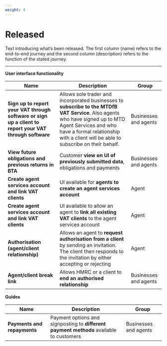 ```yaml
---
weight: 4
---
```


# Released

Text introducing what’s been released.  The first column (name) refers to the end-to-end journey and the second column (description) refers to the function of the stated journey.

***

**User interface functionality**

Name | Description | Group
 --- | --- | ---
**Sign up to report your VAT through software or sign up a client to report your VAT through software** | Allows sole trader and incorporated businesses to **subscribe to the MTDfB VAT Service**. Also agents who have signed up to MTD Agent Services and who have a formal relationship with a client will be able to subscribe on their behalf. | Businesses and agents
**View future obligations and previous returns in BTA** | Customer **view on UI of previously submitted data**, obligations and payments | Businesses and agents
**Create agent services account and link VAT clients** | UI available for **agents to create an agent services account** | Agent
**Create agent services account and link VAT clients** | UI available to allow an agent to **link all existing VAT clients** to the agent services account | Agent
**Authorisation (agent/client relationship)** | Allows an agent to **request authorisation from a client** by sending an invitation. The client then responds to the invitation by either accepting or rejecting | Agent
**Agent/client break link** | Allows HMRC or a client to **end an authorised relationship** | Businesses and agents

**Guides**

Name | Description | Group
 --- | --- | ---
**Payments and repayments** | Payment options and signposting to **different payment methods** available to customers | Businesses and agents
